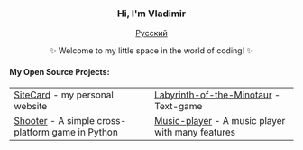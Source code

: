 <!-- <div align="center" style="background-image: url('https://pic.longtao.fun/pics/24/8712160154167691113610916885165716016931_gopic_.gif'); background-size: cover; background-position: center; padding: 20px;"> --!>
    <h3 align="center">Hi, I'm Vladimir</a></h3>
    <p align="center">
        <a href="https://github.com/eust-w/eust-w/blob/main/README_RU.md"><span>Русский</span></a>
    </p>
    <p align="center">✨ Welcome to my little space in the world of coding! ✨</p>
    <h4 align="left">My Open Source Projects:</h4>
    <table align="center">
        <tr>
            <td><a href="https://github.com/efane4m/MySiteCard">SiteCard</a> - my personal website</td>
            <td><a href="https://github.com/P1trusHka/Labyrinth-of-the-Minotaur">Labyrinth-of-the-Minotaur</a> - Text-game</td>
        </tr>
        <tr>
            <td><a href="https://github.com/P1trusHka/Shooter">Shooter</a> - A simple cross-platform game in Python</td>
            <td><a href="https://github.com/P1trusHka/Music-player">Music-player</a> - A music player with many features</td>
        </tr>
    </table>
</div>
